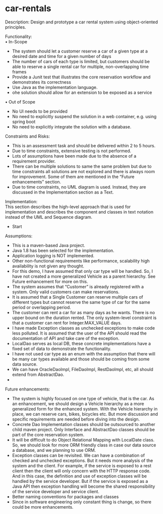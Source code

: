 # car-rentals

Description:
Design and prototype a car rental system using object-oriented principles.

Functionality:<br />
•	In-Scope
		<ul>
		<li>The system should let a customer reserve a car of a given type at a desired date and time for a given number of days</li>
		<li>The number of cars of each type is limited, but customers should be able to reserve a single rental car for multiple, non-overlapping time frames</li>
		<li>Provide a Junit test that illustrates the core reservation workflow and demonstrates its correctness</li>
		<li>Use Java as the implementation language.</li>
		<li>ohe solution should allow for an extension to be exposed as a service</li>
		</ul>
•	Out of Scope
		<ul>
		<li>No UI needs to be provided</li>
		<li>No need to explicitly suspend the solution in a web container, e.g. using spring boot</li>
		<li>No need to explicitly integrate the solution with a database.</li>
		</ul>
Constraints and Risks:
	<ul>
			 <li>This is an assessment task and should be delivered within 2 to 5 hours.</li>
			<li>Due to time constraints, extensive testing is not performed.</li>
			<li>Lots of assumptions have been made due to the absence of a requirement provider.</li>
			<li>There can be multiple solutions to same the same problem but due to time constraints all solutions are not explored and there is always room for improvement. Some of them are mentioned in the “Future enhancements” section.</li>
			<li>Due to time constraints, no UML diagram is used. Instead, they are discussed in the Implementation section as a Text.</li>
	</ul>
	
Implementation:<br/>
This section describes the high-level approach that is used for implementation and describes the component and classes in text notation instead of the UML and Sequence diagram.
<br/>
	 <ul>
		<li>Start</li>
	 </ul>





 
Assumptions:</br>
<ul>
<li>This is a maven-based Java project.</li>
<li>Java 1.8 has been selected for the implementation.</li>
<li>Application logging is NOT implemented.</li>
<li>Other non-functional requirements like performance, scalability high availability is not given any thought.</li>
<li>For this demo, I have assumed that only car type will be handled. So, I have not created a more generalized Vehicle as a parent hierarchy. See Future enhancement for more on this.</li>
<li>The system assumes that “Customer” is already registered with a system. Only valid customers can make reservations. </li>
<li>It is assumed that a Single Customer can reserve multiple cars of different types but cannot reserve the same type of car for the same period or overlapping period.</li>
<li>The customer can rent a car for as many days as he wants. There is no upper bound on the duration rented. The only system-level constraint is that a customer can rent for Integer.MAX_VALUE days.</li>
<li>I have made Exception classes as unchecked exceptions to make code less polluted. It is assumed that the user of the API should read the documentation of API and take care of the exception.</li>
<li>LocalDao serves as local DB, these concrete implementations have a fixed set of data to demonstrate the functionality.</li>
<li>I have not used car type as an enum with the assumption that there will be many car types available and those should be coming from some data source.</li>
<li>We can have OracleDaoImpl, FileDaoImpl, RestDaoImpl, etc, all should extend from AbstractDao.</li>
<li></li>
</ul>

Future enhancements:</br>
 


<ul>
 
<li>The system is highly focused on one type of vehicle, that is the car. As an enhancement, we should design a Vehicle hierarchy as a more generalized form for the enhanced system. With the Vehicle hierarchy in place, we can reserve cars, bikes, bicycles etc. But more discussion and specific requirements are needed before diving into the design.</li>
<li>Concrete Dao Implementation classes should be outsourced to another child maven project. Only Interface and AbstractDao classes should be part of the core reservation system. </li>
<li>It will be difficult to do Object Relational Mapping with LocalDate class. So, we should look for more ORM friendly class in case our data source a database, and we planning to use ORM.</li>
<li>Exception classes can be revisited. We can have a combination of checked and unchecked exceptions. But it needs more analysis of the system and the client. For example, if the service is exposed to a rest client then the client will only concern with the HTTP response code. And in this case, the definition and use of exception classes will be handled by the service developer. But if the service is exposed as a Java API then exception handling will become the shared responsibility of the service developer and service client.</li>
<li>Better naming conventions for packages and classes</li>
<li>Since in software engineering only constant thing is change, so there could be more enhancements.</li>
</ul>
